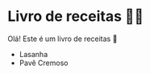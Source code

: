 # Livro de receitas :man_cook:

Olá! Este é um livro de receitas :cookie:

- Lasanha
- Pavê Cremoso






